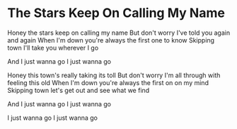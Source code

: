 # The Stars Keep On Calling My Name

Honey the stars keep on calling my name
But don't worry I've told you again and again
When I'm down you're always the first one to know
Skipping town I'll take you wherever I go

And I just wanna go
I just wanna go

Honey this town's really taking its toll
But don't worry I'm all through with feeling this old
When I'm down you're always the first on on my mind
Skipping town let's get out and see what we find

And I just wanna go
I just wanna go

I just wanna go
I just wanna go
